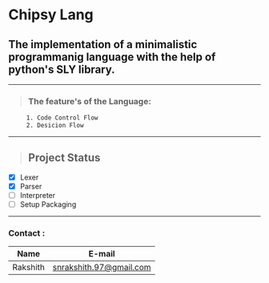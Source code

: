 # Chipsy Lang
## The implementation of a minimalistic programmanig language with the help of python's SLY library.

---
>### The feature's of the Language:

```bash
     1. Code Control Flow
     2. Desicion Flow
```
----

>## Project Status

* [x] Lexer
* [x] Parser
* [ ] Interpreter
* [ ] Setup Packaging
---

### Contact : 

| Name   | E-mail |
|   -    |   -    |
Rakshith | snrakshith.97@gmail.com | 
    